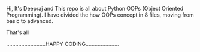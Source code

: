 Hi, It's Deepraj and This repo is all about Python OOPs
(Object Oriented Programming).
I have divided the how OOPs concept in 8 files, moving from basic to advanced.

That's all

..........................HAPPY CODING......................